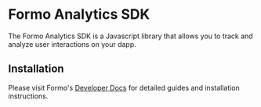 # Formo Analytics SDK

The Formo Analytics SDK is a Javascript library that allows you to track and analyze user interactions on your dapp.

## Installation

Please visit Formo's [Developer Docs](https://docs.formo.so) for detailed guides and installation instructions.

